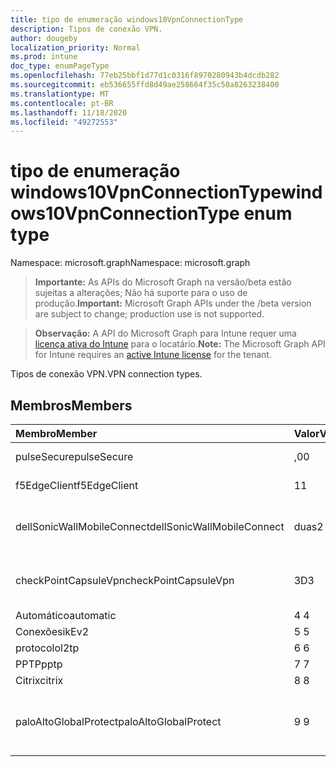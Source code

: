 ```yaml
---
title: tipo de enumeração windows10VpnConnectionType
description: Tipos de conexão VPN.
author: dougeby
localization_priority: Normal
ms.prod: intune
doc_type: enumPageType
ms.openlocfilehash: 77eb25bbf1d77d1c0316f8970280943b4dcdb282
ms.sourcegitcommit: eb536655ffd8d49ae258664f35c50a8263238400
ms.translationtype: MT
ms.contentlocale: pt-BR
ms.lasthandoff: 11/18/2020
ms.locfileid: "49272553"
---
```

# <a name="windows10vpnconnectiontype-enum-type"></a><span data-ttu-id="64ae0-103">tipo de enumeração windows10VpnConnectionType</span><span class="sxs-lookup"><span data-stu-id="64ae0-103">windows10VpnConnectionType enum type</span></span>

<span data-ttu-id="64ae0-104">Namespace: microsoft.graph</span><span class="sxs-lookup"><span data-stu-id="64ae0-104">Namespace: microsoft.graph</span></span>

> <span data-ttu-id="64ae0-105">**Importante:** As APIs do Microsoft Graph na versão/beta estão sujeitas a alterações; Não há suporte para o uso de produção.</span><span class="sxs-lookup"><span data-stu-id="64ae0-105">**Important:** Microsoft Graph APIs under the /beta version are subject to change; production use is not supported.</span></span>

> <span data-ttu-id="64ae0-106">**Observação:** A API do Microsoft Graph para Intune requer uma [licença ativa do Intune](https://go.microsoft.com/fwlink/?linkid=839381) para o locatário.</span><span class="sxs-lookup"><span data-stu-id="64ae0-106">**Note:** The Microsoft Graph API for Intune requires an [active Intune license](https://go.microsoft.com/fwlink/?linkid=839381) for the tenant.</span></span>

<span data-ttu-id="64ae0-107">Tipos de conexão VPN.</span><span class="sxs-lookup"><span data-stu-id="64ae0-107">VPN connection types.</span></span>

## <a name="members"></a><span data-ttu-id="64ae0-108">Membros</span><span class="sxs-lookup"><span data-stu-id="64ae0-108">Members</span></span>
|<span data-ttu-id="64ae0-109">Membro</span><span class="sxs-lookup"><span data-stu-id="64ae0-109">Member</span></span>|<span data-ttu-id="64ae0-110">Valor</span><span class="sxs-lookup"><span data-stu-id="64ae0-110">Value</span></span>|<span data-ttu-id="64ae0-111">Descrição</span><span class="sxs-lookup"><span data-stu-id="64ae0-111">Description</span></span>|
|:---|:---|:---|
|<span data-ttu-id="64ae0-112">pulseSecure</span><span class="sxs-lookup"><span data-stu-id="64ae0-112">pulseSecure</span></span>|<span data-ttu-id="64ae0-113">,0</span><span class="sxs-lookup"><span data-stu-id="64ae0-113">0</span></span>|<span data-ttu-id="64ae0-114">Pulso seguro.</span><span class="sxs-lookup"><span data-stu-id="64ae0-114">Pulse Secure.</span></span>|
|<span data-ttu-id="64ae0-115">f5EdgeClient</span><span class="sxs-lookup"><span data-stu-id="64ae0-115">f5EdgeClient</span></span>|<span data-ttu-id="64ae0-116">1</span><span class="sxs-lookup"><span data-stu-id="64ae0-116">1</span></span>|<span data-ttu-id="64ae0-117">Cliente de borda F5.</span><span class="sxs-lookup"><span data-stu-id="64ae0-117">F5 Edge Client.</span></span>|
|<span data-ttu-id="64ae0-118">dellSonicWallMobileConnect</span><span class="sxs-lookup"><span data-stu-id="64ae0-118">dellSonicWallMobileConnect</span></span>|<span data-ttu-id="64ae0-119">duas</span><span class="sxs-lookup"><span data-stu-id="64ae0-119">2</span></span>|<span data-ttu-id="64ae0-120">Conexão móvel Dell SonicWALL.</span><span class="sxs-lookup"><span data-stu-id="64ae0-120">Dell SonicWALL Mobile Connection.</span></span>|
|<span data-ttu-id="64ae0-121">checkPointCapsuleVpn</span><span class="sxs-lookup"><span data-stu-id="64ae0-121">checkPointCapsuleVpn</span></span>|<span data-ttu-id="64ae0-122">3D</span><span class="sxs-lookup"><span data-stu-id="64ae0-122">3</span></span>|<span data-ttu-id="64ae0-123">Verificar VPN de cápsula de ponto.</span><span class="sxs-lookup"><span data-stu-id="64ae0-123">Check Point Capsule VPN.</span></span>|
|<span data-ttu-id="64ae0-124">Automático</span><span class="sxs-lookup"><span data-stu-id="64ae0-124">automatic</span></span>|<span data-ttu-id="64ae0-125">4 </span><span class="sxs-lookup"><span data-stu-id="64ae0-125">4</span></span>|<span data-ttu-id="64ae0-126">Automático.</span><span class="sxs-lookup"><span data-stu-id="64ae0-126">Automatic.</span></span>|
|<span data-ttu-id="64ae0-127">Conexões</span><span class="sxs-lookup"><span data-stu-id="64ae0-127">ikEv2</span></span>|<span data-ttu-id="64ae0-128">5 </span><span class="sxs-lookup"><span data-stu-id="64ae0-128">5</span></span>|<span data-ttu-id="64ae0-129">Conexões.</span><span class="sxs-lookup"><span data-stu-id="64ae0-129">IKEv2.</span></span>|
|<span data-ttu-id="64ae0-130">protocolo</span><span class="sxs-lookup"><span data-stu-id="64ae0-130">l2tp</span></span>|<span data-ttu-id="64ae0-131">6 </span><span class="sxs-lookup"><span data-stu-id="64ae0-131">6</span></span>|<span data-ttu-id="64ae0-132">Protocolo.</span><span class="sxs-lookup"><span data-stu-id="64ae0-132">L2TP.</span></span>|
|<span data-ttu-id="64ae0-133">PPTP</span><span class="sxs-lookup"><span data-stu-id="64ae0-133">pptp</span></span>|<span data-ttu-id="64ae0-134">7 </span><span class="sxs-lookup"><span data-stu-id="64ae0-134">7</span></span>|<span data-ttu-id="64ae0-135">PPTP.</span><span class="sxs-lookup"><span data-stu-id="64ae0-135">PPTP.</span></span>|
|<span data-ttu-id="64ae0-136">Citrix</span><span class="sxs-lookup"><span data-stu-id="64ae0-136">citrix</span></span>|<span data-ttu-id="64ae0-137">8 </span><span class="sxs-lookup"><span data-stu-id="64ae0-137">8</span></span>|<span data-ttu-id="64ae0-138">Citrix.</span><span class="sxs-lookup"><span data-stu-id="64ae0-138">Citrix.</span></span>|
|<span data-ttu-id="64ae0-139">paloAltoGlobalProtect</span><span class="sxs-lookup"><span data-stu-id="64ae0-139">paloAltoGlobalProtect</span></span>|<span data-ttu-id="64ae0-140">9 </span><span class="sxs-lookup"><span data-stu-id="64ae0-140">9</span></span>|<span data-ttu-id="64ae0-141">GlobalProtect de redes de Palo Alto.</span><span class="sxs-lookup"><span data-stu-id="64ae0-141">Palo Alto Networks GlobalProtect.</span></span>|




